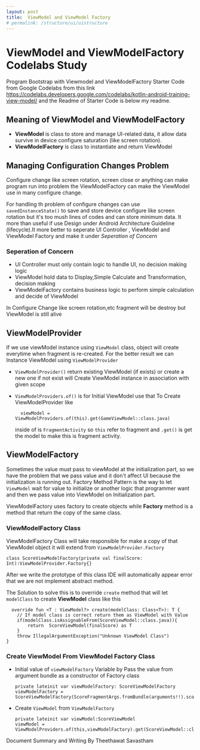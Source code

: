 ```yaml
---
layout: post
title:  ViewModel and ViewModel Factory
# permalink: /structure/ui/uistructure
---
```

# ViewModel and ViewModelFactory Codelabs Study

Program Bootstrap with Viewmodel and ViewModelFactory Starter Code from Google Codelabs from this link https://codelabs.developers.google.com/codelabs/kotlin-android-training-view-model/ and the Readme of Starter Code is below my readme.

## Meaning of ViewModel and ViewModelFactory
- **ViewModel**  is class to store and manage UI-related data, it allow data survive in device configure saturation (like screen rotation).
- **ViewModelFactory** is class to instantiate and return ViewModel 

## Managing Configuration Changes Problem
Configure change like screen rotation, screen close or anything can make program run into problem the ViewModelFactory can make the ViewModel use in many configure change.

For handling th problem of configure changes can use `savedInstanceState()` to save and store device configure like screen rotation but it's too mush lines of codes and can store  minimum data. It more than useful if use Design under Android Architecture Guideline (lifecycle).It more better to seperate UI Controller , ViewModel and ViewModel Factory and make it under *Seperation of Concern*

### Seperation of Concern
 * UI Controller must only contain logic to handle UI, no decision making logic
 * ViewModel hold data to Display,Simple Calculate and Transformation, decision making
 * ViewModelFactory contains business logic to perform simple calculation and decide of ViewModel

In Configure Change like screen rotation,etc fragment will be destroy but ViewModel is still alive

## ViewModelProvider
If we use viewModel instance using `ViewModel` class, object will create everytime when fragment is re-created. For the better result we can Instance ViewModel using `ViewModelProvider`
- `ViewModelProvider()` return existing ViewModel (if exists) or create a new one if not exist will Create ViewModel instance in association with given scope
- `ViewModelProviders.of()` is for Initial ViewModel use that To Create ViewModelProvider like
        
        viewModel = ViewModelProviders.of(this).get(GameViewModel::class.java)
    
    inside of is `FragmentActivity`  so `this` refer to fragment and `.get()` is get the model to make this is fragment activity.


## ViewModelFactory
Sometimes the value must pass to viewModel at the initialization part, so we have the problem that we pass value and it don't affect UI because the initialization is running out. Factory Method Pattern is the way to let `ViewModel` wait for value to initialize or another logic that programmer want and then we pass value into ViewModel on Initialization part.

ViewModelFactory uses factory to create objects while **Factory** method is a method that return the copy of the same class.

### ViewModelFactory Class
ViewModelFactory Class will take responsible for make a copy of that ViewModel object it will extend from `ViewModelProvider.Factory` 

    class ScoreViewModelFactory(private val finalScore: Int):ViewModelProvider.Factory{}

After we write the prototype of this class IDE will automatically appear error that we are not implement abstract method.

The Solution to solve this is to override `create` method that will let `modelClass` to create **ViewModel** class like this


      override fun <T : ViewModel?> create(modelClass: Class<T>): T {
        // If model class is correct return them as ViewModel with Value
        if(modelClass.isAssignableFrom(ScoreViewModel::class.java)){
            return  ScoreViewModel(finalScore) as T
        }
        throw IllegalArgumentException("Unknown ViewModel Class")
    }

### Create ViewModel From ViewModel Factory Class
- Initial value of `viewModelFactory` Variable by Pass the value from argument bundle as a constructor of Factory class

      private lateinit var viewModelFactory: ScoreViewModelFactory
      viewModelFactory = ScoreViewModelFactory(ScoreFragmentArgs.fromBundle(arguments!!).score)

- Create `ViewModel` from `ViewModelFactory`

      private lateinit var viewModel:ScoreViewModel
      viewModel = ViewModelProviders.of(this,viewModelFactory).get(ScoreViewModel::class.java)

Document Summary and Writing By Theethawat Savastham